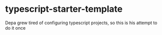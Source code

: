 # typescript-starter-template
Depa grew tired of configuring typescript projects, so this is his attempt to do it once

